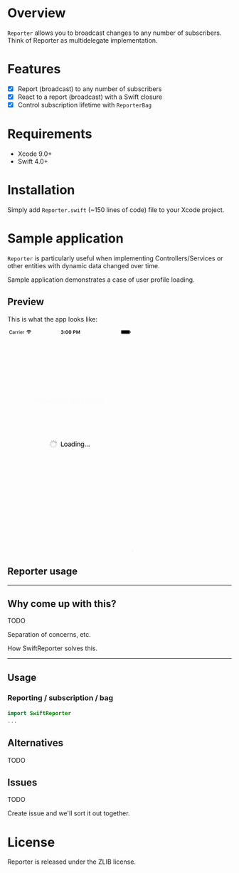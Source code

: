 # Overview

`Reporter` allows you to broadcast changes to any number of subscribers.
Think of Reporter as multidelegate implementation.

# Features

- [x] Report (broadcast) to any number of subscribers
- [x] React to a report (broadcast) with a Swift closure
- [x] Control subscription lifetime with `ReporterBag`

# Requirements

- Xcode 9.0+
- Swift 4.0+

# Installation

Simply add `Reporter.swift` (~150 lines of code) file to your Xcode project.

# Sample application

`Reporter` is particularly useful when implementing Controllers/Services or
other entities with dynamic data changed over time.

Sample application demonstrates a case of user profile loading.

## Preview

This is what the app looks like:

![Preview][preview]

## Reporter usage


---

## Why come up with this?

TODO

Separation of concerns, etc.

How SwiftReporter solves this.

---

## Usage

### Reporting / subscription / bag

```swift
import SwiftReporter
...
```

## Alternatives

TODO

## Issues

TODO

Create issue and we'll sort it out together.

# License

Reporter is released under the ZLIB license.

[preview]: preview.gif

